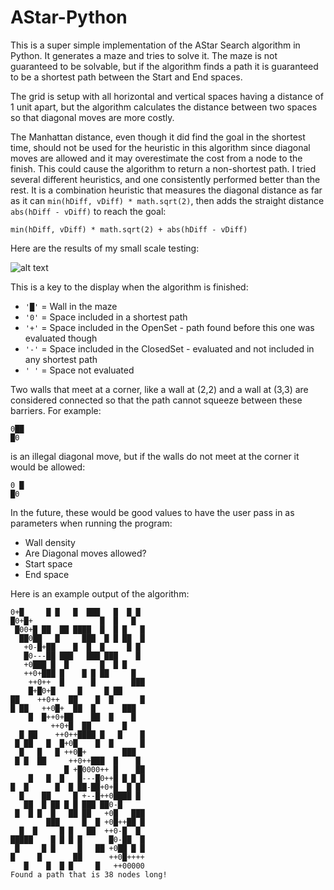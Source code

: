 # AStar-Python

This is a super simple implementation of the AStar Search algorithm in Python.  It generates a maze and tries to solve it.
The maze is not guaranteed to be solvable, but if the algorithm finds a path it is guaranteed to be a shortest path between the Start and End spaces.

The grid is setup with all horizontal and vertical spaces having a distance of 1 unit apart, but the algorithm calculates the distance between two spaces so that diagonal moves are more costly.

The Manhattan distance, even though it did find the goal in the shortest time, should not be used for the heuristic in this algorithm since diagonal moves are allowed and it may overestimate the cost from a node to the finish.  This could cause the algorithm to return a non-shortest path.  I tried several different heuristics, and one consistently performed better than the rest.  It is a combination heuristic that measures the diagonal distance as far as it can `min(hDiff, vDiff) * math.sqrt(2)`, then adds the straight distance `abs(hDiff - vDiff)` to reach the goal:

`min(hDiff, vDiff) * math.sqrt(2) + abs(hDiff - vDiff)`

Here are the results of my small scale testing:

![alt text](https://github.com/danksalot/AStarPython/blob/5a54354f73a8fa2348e625a2d9f3a64aceeabb5a/HeuristicChart.png "Logo Title Text 1")

This is a key to the display when the algorithm is finished:

* `'█'` = Wall in the maze
* `'0'` = Space included in a shortest path
* `'+'` = Space included in the OpenSet - path found before this one was evaluated though
* `'-'` = Space included in the ClosedSet - evaluated and not included in any shortest path
* `' '` = Space not evaluated

Two walls that meet at a corner, like a wall at (2,2) and a wall at (3,3) are considered connected so that the path cannot squeeze between these barriers.  For example: 
```
0██
█0
```
is an illegal diagonal move, but if the walls do not meet at the corner it would be allowed:
```
0 █
█0
```

In the future, these would be good values to have the user pass in as parameters when running the program:
* Wall density
* Are Diagonal moves allowed?
* Start space
* End space

Here is an example output of the algorithm:
```
0+█     █ █   █  ███   █  █ █
█0+█+               █  █   █
 █00+█ ██  ██ ████  █  █ █   █
  ██0██   █     ███  █ █ ██  █
   +0-█+██    █  █  █     █ █
   █0---██ ███   ███ ███    █
   +0███ █  █       █  █ █
   ++0+███ █    █ █ ██     █
    ++0++  █      █        ███
    █+█0+█     █     █ ██
██    ++0++  ██    █  █      █
█ ██   ++0█+  ██  █      ███
    █  █++0+██    ██  █    █
         ++0+█  ██       █
  █ ██    ++0++████ █   █    █
 █ ██   █  █+0█    █  █      █
  █   █   █ ++0█+        ███
 █ █  ██     ++0++███  █    █
            █ +█0000++ █    ██
    █   █  █   █---█0++█ █ █ █
█  █      █  █ ██-██+0+█  █ █
  █    ██     █ +--█++0████ █
   ██  █ ██ █ █ ███ ██0-█
 █  █ █  █   ██ ██   +0█   ███
        ███     █  █ +0█++██ █
  █  █     █ █   ██  ++0-█  █
█████    █ █ █ █      █0-██  █
 █     █ █     █   ██ +0██ █ █
█     █       ██      ++0█++++
   █    █  █ █     █   ++00000
Found a path that is 38 nodes long!
```
